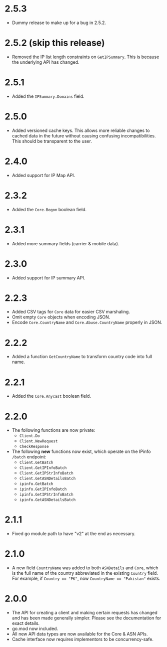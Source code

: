 # 2.5.3

- Dummy release to make up for a bug in 2.5.2.

# 2.5.2 (skip this release)

- Removed the IP list length constraints on `GetIPSummary`.
  This is because the underlying API has changed.

# 2.5.1

- Added the `IPSummary.Domains` field.

# 2.5.0

- Added versioned cache keys.
  This allows more reliable changes to cached data in the future without
  causing confusing incompatibilities. This should be transparent to the user.

# 2.4.0

- Added support for IP Map API.

# 2.3.2

- Added the `Core.Bogon` boolean field.

# 2.3.1

- Added more summary fields (carrier & mobile data).

# 2.3.0

- Added support for IP summary API.

# 2.2.3

- Added CSV tags for `Core` data for easier CSV marshaling.
- Omit empty `Core` objects when encoding JSON.
- Encode `Core.CountryName` and `Core.Abuse.CountryName` properly in JSON.

# 2.2.2

- Added a function `GetCountryName` to transform country code into full name.

# 2.2.1

- Added the `Core.Anycast` boolean field.

# 2.2.0

- The following functions are now private:
    - `Client.Do`
    - `Client.NewRequest`
    - `CheckResponse`
- The following **new** functions now exist, which operate on the IPinfo
  `/batch` endpoint:
    - `Client.GetBatch`
    - `Client.GetIPInfoBatch`
    - `Client.GetIPStrInfoBatch`
    - `Client.GetASNDetailsBatch`
    - `ipinfo.GetBatch`
    - `ipinfo.GetIPInfoBatch`
    - `ipinfo.GetIPStrInfoBatch`
    - `ipinfo.GetASNDetailsBatch`

# 2.1.1

- Fixed go module path to have "v2" at the end as necessary.

# 2.1.0

- A new field `CountryName` was added to both `ASNDetails` and `Core`, which
  is the full name of the country abbreviated in the existing `Country` field.
  For example, if `Country == "PK"`, now `CountryName == "Pakistan"` exists.

# 2.0.0

- The API for creating a client and making certain requests has changed and has
  been made generally simpler. Please see the documentation for exact details.
- go.mod now included.
- All new API data types are now available for the Core & ASN APIs.
- Cache interface now requires implementors to be concurrency-safe.
